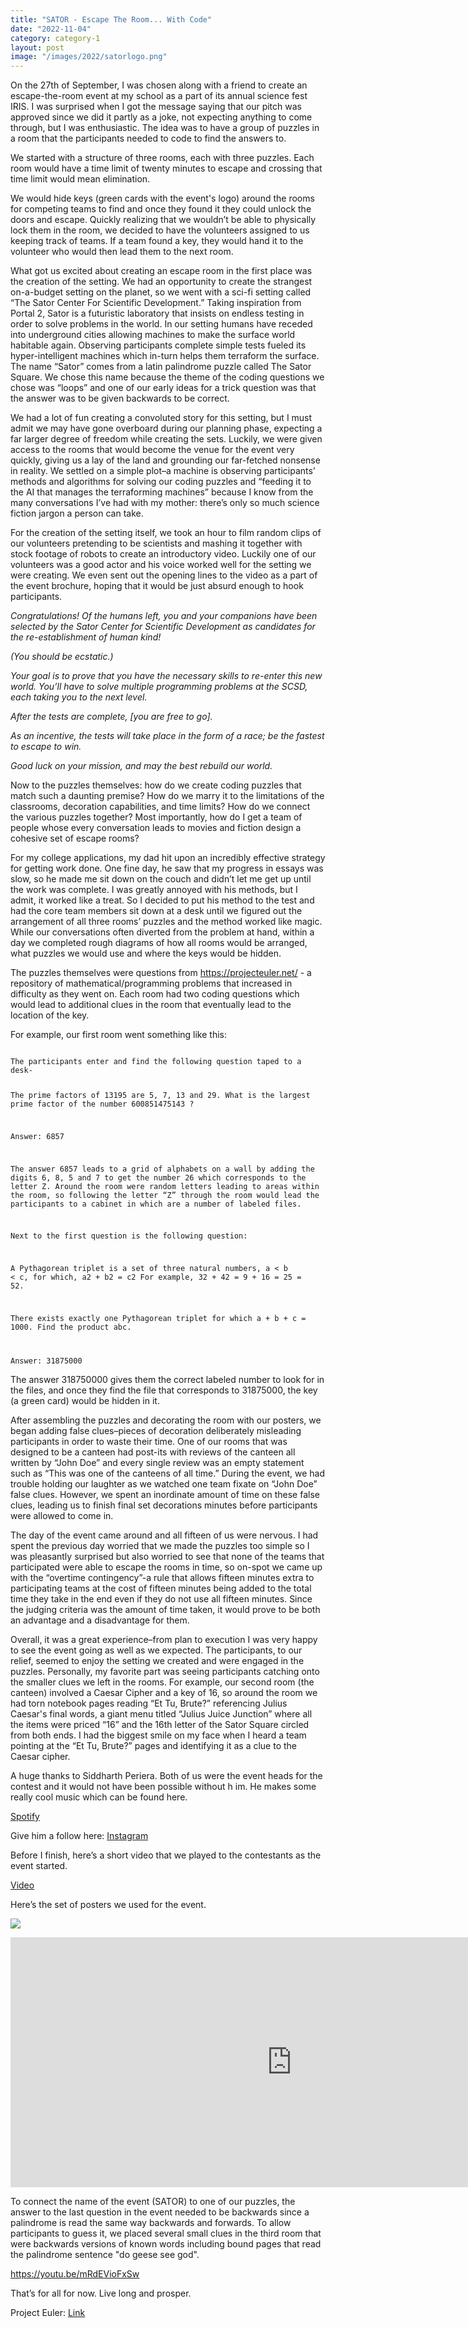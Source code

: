 ```yaml
---
title: "SATOR - Escape The Room... With Code"
date: "2022-11-04"
category: category-1
layout: post
image: "/images/2022/satorlogo.png"
---
```


On the 27th of September, I was chosen along with a friend to create an escape-the-room event at my school as a part of its annual science fest IRIS. I was surprised when I got the message saying that our pitch was approved since we did it partly as a joke, not expecting anything to come through, but I was enthusiastic. The idea was to have a group of puzzles in a room that the participants needed to code to find the answers to. 

We started with a structure of three rooms, each with three puzzles. Each room would have  a time limit of twenty minutes to escape and crossing that time limit would mean elimination.

We would hide keys (green cards with the event's logo) around the rooms for competing teams to find and once they found it they could unlock the doors and escape. Quickly realizing that we wouldn’t be able to physically lock them in the room, we decided to have the volunteers assigned to us keeping track of teams. If a team found a key, they would hand it to the volunteer who would then lead them to the next room.

What got us excited about creating an escape room in the first place was the creation of the setting. We had an opportunity to create the strangest on-a-budget setting on the planet, so we went with a sci-fi setting called “The Sator Center For Scientific Development.” Taking inspiration from Portal 2, Sator is a futuristic laboratory that insists on endless testing in order to solve problems in the world. In our setting humans have receded into underground cities allowing machines to make the surface world habitable again. Observing participants complete simple tests fueled its hyper-intelligent machines which in-turn helps them terraform the surface. The name “Sator” comes from a latin palindrome puzzle called The Sator Square. We chose this name because the theme of the coding questions we chose was “loops” and one of our early ideas for a trick question was that the answer was to be given backwards to be correct. 

We had a lot of fun creating a convoluted story for this setting, but I must admit we may have gone overboard during our planning phase, expecting a far larger degree of freedom while creating the sets. Luckily, we were given access to the rooms that would become the venue for the event very quickly, giving us a lay of the land and grounding our far-fetched nonsense in reality. We settled on a simple plot–a machine is observing participants’ methods and algorithms for solving our coding puzzles and “feeding it to the AI that manages the terraforming machines” because I know from the many conversations I’ve had with my mother: there’s only so much science fiction jargon a person can take. 

For the creation of the setting itself, we took an hour to film random clips of our volunteers pretending to be scientists and mashing it together with stock footage of robots to create an introductory video. Luckily one of our volunteers was a good actor and his voice worked well for the setting we were creating. We even sent out the opening lines to the video as a part of the event brochure, hoping that it would be just absurd enough to hook participants. 

*Congratulations! Of the humans left, you and your companions have been selected by the Sator Center for Scientific Development as candidates for the re-establishment of human kind!*

*(You should be ecstatic.)*

*Your goal is to prove that you have the necessary skills to re-enter this new world. You’ll have to solve multiple programming problems at the SCSD, each taking you to the next level.*

*After the tests are complete, [you are free to go].*

*As an incentive, the tests will take place in the form of a race; be the fastest to escape to win.*

*Good luck on your mission, and may the best rebuild our world.*

Now to the puzzles themselves: how do we create coding puzzles that match such a daunting premise? How do we marry it to the limitations of the classrooms, decoration capabilities, and time limits? How do we connect the various puzzles together? Most importantly, how do I get a team of people whose every conversation leads to movies and fiction design a cohesive set of escape rooms?

For my college applications, my dad hit upon an incredibly effective strategy for getting work done. One fine day, he saw that my progress in essays was slow, so he made me sit down on the couch and didn’t let me get up until the work was complete. I was greatly annoyed with his methods, but I admit, it worked like a treat. So I decided to put his method to the test and had the core team members sit down at a desk until we figured out the arrangement of all three rooms’ puzzles and the method worked like magic. While our conversations often diverted from the problem at hand, within a day we completed rough diagrams of how all rooms would be arranged, what puzzles we would use and where the keys would be hidden. 

The puzzles themselves were questions from https://projecteuler.net/ - a repository of mathematical/programming problems that increased in difficulty as they went on. Each room had two coding questions which would lead to additional clues in the room that eventually lead to the location of the key. 

For example, our first room went something like this: 

<code>
The participants enter and find the following question taped to a desk-

The prime factors of 13195 are 5, 7, 13 and 29.
What is the largest prime factor of the number 600851475143 ?

Answer: 6857

The answer 6857 leads to a grid of alphabets on a wall by adding the digits 6, 8, 5 and 7 to get the number 26 which corresponds to the letter Z. Around the room were random letters leading to areas within the room, so following the letter “Z” through the room would lead the participants to a cabinet in which are a number of labeled files.

Next to the first question is the following question:

A Pythagorean triplet is a set of three natural numbers, a < b < c, for which,
a2 + b2 = c2
For example, 32 + 42 = 9 + 16 = 25 = 52.

There exists exactly one Pythagorean triplet for which a + b + c = 1000.
Find the product abc.

Answer: 31875000
</code>

The answer 318750000 gives them the correct labeled number to look for in the files, and once they find the file that corresponds to 31875000, the key (a green card) would be hidden in it. 

After assembling the puzzles and decorating the room with our posters, we began adding false clues–pieces of decoration deliberately misleading participants in order to waste their time. One of our rooms that was designed to be a canteen had post-its with reviews of the canteen all written by “John Doe” and every single review was an empty statement such as “This was one of the canteens of all time.” During the event, we had trouble holding our laughter as we watched one team fixate on “John Doe” false clues. However, we spent an inordinate amount of time on these false clues, leading us to finish final set decorations minutes before participants were allowed to come in. 

The day of the event came around and all fifteen of us were nervous. I had spent the previous day worried that we made the puzzles too simple so I was pleasantly surprised but also worried to see that none of the teams that participated were able to escape the rooms in time, so on-spot we came up with the “overtime contingency”-a rule that allows fifteen minutes extra to participating teams at the cost of fifteen minutes being added to the total time they take in the end even if they do not use all fifteen minutes. Since the judging criteria was the amount of time taken, it would prove to be both an advantage and a disadvantage for them. 

Overall, it was a great experience–from plan to execution I was very happy to see the event going as well as we expected. The participants, to our relief, seemed to enjoy the setting we created and were engaged in the puzzles. Personally, my favorite part was seeing participants catching onto the smaller clues we left in the rooms. For example, our second room (the canteen) involved a Caesar Cipher and a key of 16, so around the room we had torn notebook pages reading “Et Tu, Brute?” referencing Julius Caesar's final words, a giant menu titled “Julius Juice Junction” where all the items were priced “16” and the 16th letter of the Sator Square circled from both ends. I had the biggest smile on my face when I heard a team pointing at the “Et Tu, Brute?” pages and identifying it as a clue to the Caesar cipher. 

A huge thanks to Siddharth Periera. Both of us were the event heads for the contest and it would not have been possible without h	im. He makes some really cool music which can be found here. 

[Spotify](https://sptfy.com/musicbysid) 

Give him a follow here: [Instagram](https://www.instagram.com/musicbysid/)

Before I finish, here’s a short video that we played to the contestants as the event started. 

[Video](https://youtu.be/mRdEVioFxSw)

Here’s the set of posters we used for the event.

<span class="image fit"><img src="/images/2022/sator-event-art.png"/></span>

<iframe src="https://albumizr.com/a/DTII" scrolling="no" frameborder="0" allowfullscreen width="900" height="400"></iframe>

To connect the name of the event (SATOR) to one of our puzzles, the answer to the last question in the event needed to be backwards since a palindrome is read the same way backwards and forwards. To allow participants to guess it, we placed several small clues in the third room that were backwards versions of known words including bound pages that read the palindrome sentence "do geese see god". 

https://youtu.be/mRdEVioFxSw

That’s for all for now. Live long and prosper. 

Project Euler: [Link](https://projecteuler.net/)
